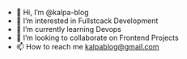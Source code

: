 - 👋 Hi, I’m @kalpa-blog
- 👀 I’m interested in Fullstcack Development
- 🌱 I’m currently learning Devops
- 💞️ I’m looking to collaborate on Frontend Projects
- 📫 How to reach me kalpablog@gmail.com

<!---
kalpa-blog/kalpa-blog is a ✨ special ✨ repository because its `README.md` (this file) appears on your GitHub profile.
You can click the Preview link to take a look at your changes.
--->
